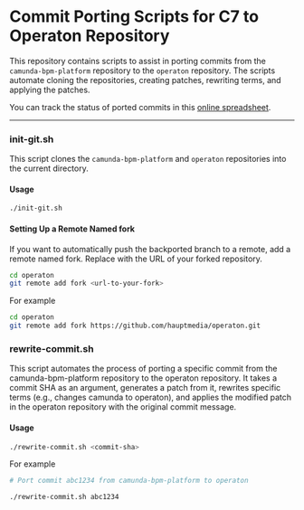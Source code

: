 # Commit Porting Scripts for C7 to Operaton Repository

This repository contains scripts to assist in porting commits from the `camunda-bpm-platform` repository to the `operaton` repository. The scripts automate cloning the repositories, creating patches, rewriting terms, and applying the patches.

You can track the status of ported commits in this [online spreadsheet](https://docs.google.com/spreadsheets/d/1hARQXf8TSSO5UeaibwTRUQ0uOkAO6oLv759IE42d668/edit?gid=0#gid=0).

---

### init-git.sh

This script clones the `camunda-bpm-platform` and `operaton` repositories into the current directory.

#### Usage

```bash
./init-git.sh
```

#### Setting Up a Remote Named fork

If you want to automatically push the backported branch to a remote, add a remote named fork. Replace <url-to-your-fork> with the URL of your forked repository.

```bash
cd operaton
git remote add fork <url-to-your-fork>
```

For example

```bash
cd operaton
git remote add fork https://github.com/hauptmedia/operaton.git
```


### rewrite-commit.sh

This script automates the process of porting a specific commit from the camunda-bpm-platform repository to the operaton repository. It takes a commit SHA as an argument, generates a patch from it, rewrites specific terms (e.g., changes camunda to operaton), and applies the modified patch in the operaton repository with the original commit message.

#### Usage

```bash
./rewrite-commit.sh <commit-sha>
```

For example


```bash
# Port commit abc1234 from camunda-bpm-platform to operaton

./rewrite-commit.sh abc1234
```